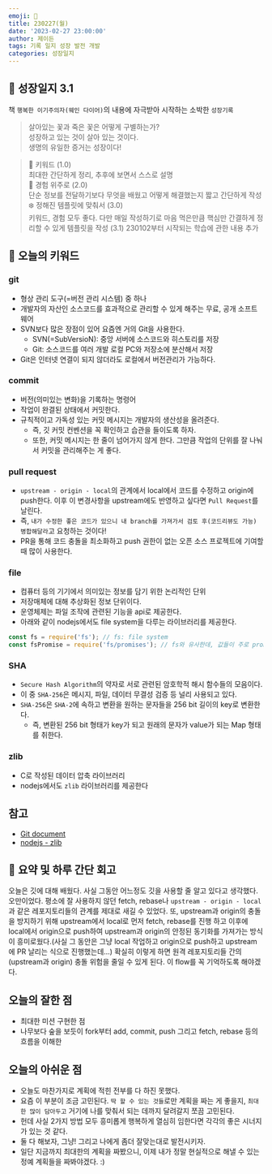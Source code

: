 ```yaml
---
emoji: 🌱
title: 230227(월)
date: '2023-02-27 23:00:00'
author: 제이든
tags: 기록 일지 성장 발전 개발
categories: 성장일지
---
```


## 🎄 성장일지 3.1

책 `행복한 이기주의자(웨인 다이어)`의 내용에 자극받아 시작하는 소박한 `성장기록`

> 살아있는 꽃과 죽은 꽃은 어떻게 구별하는가?<br/>
> 성장하고 있는 것이 살아 있는 것이다.<br/>
> 생명의 유일한 증거는 성장이다!

> 🌳 키워드 (1.0)<br/>
> 최대한 간단하게 정리, 추후에 보면서 스스로 설명<br/>
> 🍉 경험 위주로 (2.0)<br/>
> 단순 정보를 전달하기보다 무엇을 배웠고 어떻게 해결했는지 짧고 간단하게 작성<br/>
> ❄️ 정해진 템플릿에 맞춰서 (3.0)<br/>
> 키워드, 경험 모두 좋다. 다만 매일 작성하기로 마음 먹은만큼 핵심만 간결하게 정리할 수 있게 템플릿을 작성
> (3.1) 230102부터 시작되는 학습에 관한 내용 추가

## 🔑 오늘의 키워드

### git

- 형상 관리 도구(=버전 관리 시스템) 중 하나
- 개발자의 자산인 소스코드를 효과적으로 관리할 수 있게 해주는 무료, 공개 소프트웨어
- SVN보다 많은 장점이 있어 요즘엔 거의 Git을 사용한다.
  - SVN(=SubVersioN): 중앙 서버에 소스코드와 히스토리를 저장
  - Git: 소스코드를 여러 개발 로컬 PC와 저장소에 분산해서 저장
- Git은 인터넷 연결이 되지 않더라도 로컬에서 버전관리가 가능하다.

### commit

- 버전(의미있는 변화)을 기록하는 명령어
- 작업이 완결된 상태에서 커밋한다.
- 규칙적이고 가독성 있는 커밋 메시지는 개발자의 생산성을 올려준다.
  - 즉, 깃 커밋 컨벤션을 꼭 확인하고 습관을 들이도록 하자.
  - 또한, 커밋 메시지는 한 줄이 넘어가지 않게 한다. 그만큼 작업의 단위를 잘 나눠서 커밋을 관리해주는 게 좋다.

### pull request

- `upstream - origin - local`의 관계에서 local에서 코드를 수정하고 origin에 push한다. 이후 이 변경사항을 upstream에도 반영하고 싶다면 `Pull Request`를 날린다.
- 즉, `내가 수정한 좋은 코드가 있으니 내 branch를 가져가서 검토 후(코드리뷰도 가능) 병합해달라`고 요청하는 것이다!
- PR을 통해 코드 충돌을 최소화하고 push 권한이 없는 오픈 소스 프로젝트에 기여할 때 많이 사용한다.

### file

- 컴퓨터 등의 기기에서 의미있는 정보를 담기 위한 논리적인 단위
- 저장매체에 대해 추상화된 정보 단위이다.
- 운영체제는 파일 조작에 관련된 기능을 api로 제공한다.
- 아래와 같이 nodejs에서도 file system을 다루는 라이브러리를 제공한다.

```js
const fs = require('fs'); // fs: file system
const fsPromise = require('fs/promises'); // fs와 유사한데, 값들이 주로 promise 객체로 반환된다.
```

### SHA

- `Secure Hash Algorithm`의 약자로 서로 관련된 암호학적 해시 함수들의 모음이다.
- 이 중 `SHA-256`은 메시지, 파일, 데이터 무결성 검증 등 널리 사용되고 있다.
- `SHA-256`은 `SHA-2`에 속하고 변환을 원하는 문자들을 256 bit 길이의 key로 변환한다.
  - 즉, 변환된 256 bit 형태가 key가 되고 원래의 문자가 value가 되는 Map 형태를 취한다.

### zlib

- C로 작성된 데이터 압축 라이브러리
- nodejs에서도 `zlib` 라이브러리를 제공한다

## 참고

- [Git document](https://git-scm.com/book/ko/v2/Git-%EB%B8%8C%EB%9E%9C%EC%B9%98-Rebase-%ED%95%98%EA%B8%B0)
- [nodejs - zlib](https://nodejs.org/api/zlib.html)

## 📝 요약 및 하루 간단 회고

오늘은 깃에 대해 배웠다. 사실 그동안 어느정도 깃을 사용할 줄 알고 있다고 생각했다. 오만이었다. 평소에 잘 사용하지 않던 fetch, rebase나 `upstream - origin - local`과 같은
레포지토리들의 관계를 제대로 새길 수 있었다. 또, upstream과 origin의 충돌을 방지하기 위해 upstream에서 local로 먼저 fetch, rebase를 진행 하고 이후에 local에서 origin으로
push하여 upstream과 origin의 안정된 동기화를 가져가는 방식이 흥미로웠다.(사실 그 동안은 그냥 local 작업하고 origin으로 push하고 upstream에 PR 날리는 식으로 진행했는데...)
확실히 이렇게 하면 원격 레포지토리들 간의(upstream과 origin) 충돌 위험을 줄일 수 있게 된다. 이 flow를 꼭 기억하도록 해야겠다.

## 오늘의 잘한 점

- 최대한 미션 구현한 점
- 나무보다 숲을 보듯이 fork부터 add, commit, push 그리고 fetch, rebase 등의 흐름을 이해한 

## 오늘의 아쉬운 점

- 오늘도 마찬가지로 계획에 적힌 전부를 다 하진 못했다.
- 요즘 이 부분이 조금 고민된다. `딱 할 수 있는 것들`로만 계획을 짜는 게 좋을지, `최대한 많이 담아두고` 거기에 나를 맞춰서 되는 데까지 달려갈지 쪼끔 고민된다.
- 헌데 사실 2가지 방법 모두 흥미롭게 행복하게 열심히 임한다면 각각의 좋은 시너지가 있는 것 같다.
- 둘 다 해보자, 그냥! 그리고 나에게 좀더 잘맞는대로 발전시키자.
- 일단 지금까지 최대한의 계획을 짜봤으니, 이제 내가 정말 현실적으로 해낼 수 있는 정예 계획들을 짜봐야겠다. :)

```toc

```
